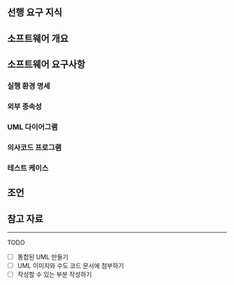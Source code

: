 ## 선행 요구 지식

## 소프트웨어 개요

## 소프트웨어 요구사항

### 실행 환경 명세

### 외부 종속성

### UML 다이어그램

### 의사코드 프로그램

### 테스트 케이스

## 조언

## 참고 자료

___

TODO

- [ ] 통합된 UML 만들기
- [ ] UML 이미지와 수도 코드 문서에 첨부하기
- [ ] 작성할 수 있는 부분 작성하기